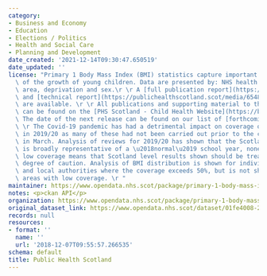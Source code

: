```yaml
---
category:
- Business and Economy
- Education
- Elections / Politics
- Health and Social Care
- Planning and Development
date_created: '2021-12-14T09:30:47.650519'
date_updated: ''
license: "Primary 1 Body Mass Index (BMI) statistics capture important information\
  \ of the growth of young children. Data are presented by: NHS health board, council\
  \ area, deprivation and sex.\r \r A [full publication report](https://publichealthscotland.scot/publications/primary-1-body-mass-index-bmi-statistics-scotland/)\
  \ and [technical report](https://publichealthscotland.scot/media/6548/2020-12-15-p1-bmi-statistics-technical-report.pdf)\
  \ are available. \r \r All publications and supporting material to this topic area\
  \ can be found on the [PHS Scotland - Child Health Website](https://beta.isdscotland.org/find-publications-and-data/population-health/child-health/).\
  \ The date of the next release can be found on our list of [forthcoming publications](https://publichealthscotland.scot/publications/forthcoming-publications/).\r\
  \ \r The Covid-19 pandemic has had a detrimental impact on coverage of P1 reviews\
  \ in 2019/20 as many of these had not been carried out prior to the closure of schools\
  \ in March. Analysis of reviews for 2019/20 has shown that the Scotland level data\
  \ is broadly representative of a \u2018normal\u2019 school year, nonetheless the\
  \ low coverage means that Scotland level results shown should be treated with a\
  \ degree of caution. Analysis of BMI distribution is shown for individual NHS Boards\
  \ and local authorities where the coverage exceeds 50%, but is not shown for the\
  \ areas with low coverage. \r "
maintainer: https://www.opendata.nhs.scot/package/primary-1-body-mass-index-bmi-statistics
notes: <p>ckan API</p>
organization: https://www.opendata.nhs.scot/package/primary-1-body-mass-index-bmi-statistics
original_dataset_link: https://www.opendata.nhs.scot/dataset/01fe4008-23f8-4b34-b8f6-c38699a2f00d/resource/442bb8f8-7e64-494a-bda2-6f31fa29c2b4/download/od_p1bmi_ca_simd_clin.csv
records: null
resources:
- format: ''
  name: ''
  url: '2018-12-07T09:55:57.266535'
schema: default
title: Public Health Scotland
---
```

